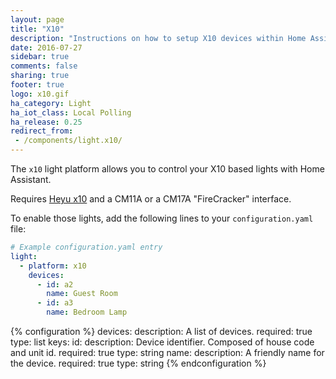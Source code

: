 ```yaml
---
layout: page
title: "X10"
description: "Instructions on how to setup X10 devices within Home Assistant."
date: 2016-07-27
sidebar: true
comments: false
sharing: true
footer: true
logo: x10.gif
ha_category: Light
ha_iot_class: Local Polling
ha_release: 0.25
redirect_from:
 - /components/light.x10/
---
```


The `x10` light platform allows you to control your X10 based lights with Home Assistant.

Requires [Heyu x10](http://www.heyu.org) and a CM11A or a CM17A "FireCracker" interface.

To enable those lights, add the following lines to your `configuration.yaml` file:

```yaml
# Example configuration.yaml entry
light:
  - platform: x10
    devices:
      - id: a2
        name: Guest Room
      - id: a3
        name: Bedroom Lamp
```

{% configuration %}
devices:
  description: A list of devices.
  required: true
  type: list
  keys:
    id:
      description: Device identifier. Composed of house code and unit id.
      required: true
      type: string
    name:
      description: A friendly name for the device.
      required: true
      type: string
{% endconfiguration %}
